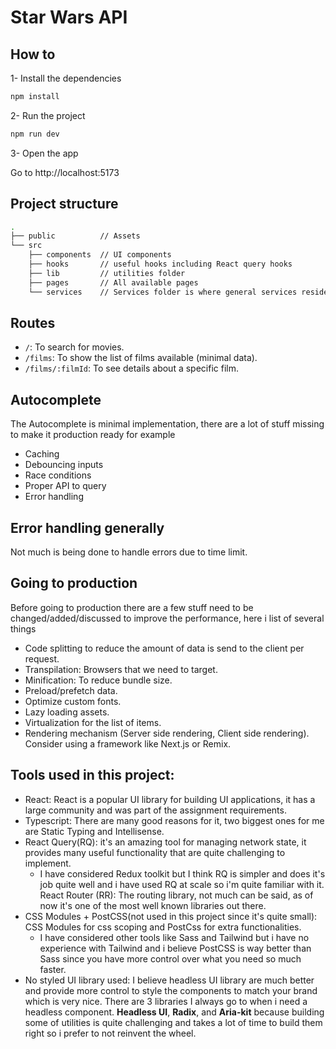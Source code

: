 # Star Wars API

## How to

1- Install the dependencies

```sh
npm install
```

2- Run the project

```sh
npm run dev
```

3- Open the app

Go to http://localhost:5173

## Project structure

```sh
.
├── public          // Assets
└── src
    ├── components  // UI components
    ├── hooks       // useful hooks including React query hooks
    ├── lib         // utilities folder
    ├── pages       // All available pages
    └── services    // Services folder is where general services reside, example API, localization...etc

```

## Routes

- `/`: To search for movies.
- `/films`: To show the list of films available (minimal data).
- `/films/:filmId`: To see details about a specific film.

## Autocomplete

The Autocomplete is minimal implementation, there are a lot of stuff missing to make it production ready for example

- Caching
- Debouncing inputs
- Race conditions
- Proper API to query
- Error handling

## Error handling generally

Not much is being done to handle errors due to time limit.

## Going to production

Before going to production there are a few stuff need to be changed/added/discussed to improve the performance, here i list of several things

- Code splitting to reduce the amount of data is send to the client per request.
- Transpilation: Browsers that we need to target.
- Minification: To reduce bundle size.
- Preload/prefetch data.
- Optimize custom fonts.
- Lazy loading assets.
- Virtualization for the list of items.
- Rendering mechanism (Server side rendering, Client side rendering). Consider using a framework like Next.js or Remix.

## Tools used in this project:

- React: React is a popular UI library for building UI applications, it has a large community and was part of the assignment requirements.
- Typescript: There are many good reasons for it, two biggest ones for me are Static Typing and Intellisense.
- React Query(RQ): it's an amazing tool for managing network state, it provides many useful functionality that are quite challenging to implement.
  - I have considered Redux toolkit but I think RQ is simpler and does it's job quite well and i have used RQ at scale so i'm quite familiar with it.
    React Router (RR): The routing library, not much can be said, as of now it's one of the most well known libraries out there.
- CSS Modules + PostCSS(not used in this project since it's quite small): CSS Modules for css scoping and PostCss for extra functionalities.
  - I have considered other tools like Sass and Tailwind but i have no experience with Tailwind and i believe PostCSS is way better than Sass since you have more control over what you need so much faster.
- No styled UI library used: I believe headless UI library are much better and provide more control to style the components to match your brand which is very nice.
  There are 3 libraries I always go to when i need a headless component. **Headless UI**, **Radix**, and **Aria-kit** because building some of utilities is quite challenging and takes a lot of time to build them right so i prefer to not reinvent the wheel.
